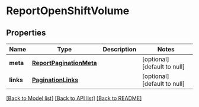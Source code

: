 # ReportOpenShiftVolume

## Properties
Name | Type | Description | Notes
------------ | ------------- | ------------- | -------------
**meta** | [**ReportPaginationMeta**](ReportPaginationMeta.md) |  | [optional] [default to null]
**links** | [**PaginationLinks**](PaginationLinks.md) |  | [optional] [default to null]

[[Back to Model list]](../README.md#documentation-for-models) [[Back to API list]](../README.md#documentation-for-api-endpoints) [[Back to README]](../README.md)


